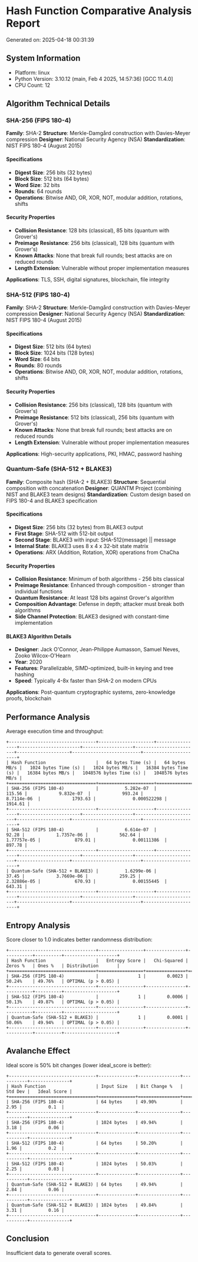 # Hash Function Comparative Analysis Report
Generated on: 2025-04-18 00:31:39

## System Information
- Platform: linux
- Python Version: 3.10.12 (main, Feb  4 2025, 14:57:36) [GCC 11.4.0]
- CPU Count: 12

## Algorithm Technical Details

### SHA-256 (FIPS 180-4)
**Family**: SHA-2
**Structure**: Merkle-Damgård construction with Davies-Meyer compression
**Designer**: National Security Agency (NSA)
**Standardization**: NIST FIPS 180-4 (August 2015)

#### Specifications
- **Digest Size**: 256 bits (32 bytes)
- **Block Size**: 512 bits (64 bytes)
- **Word Size**: 32 bits
- **Rounds**: 64 rounds
- **Operations**: Bitwise AND, OR, XOR, NOT, modular addition, rotations, shifts

#### Security Properties
- **Collision Resistance**: 128 bits (classical), 85 bits (quantum with Grover's)
- **Preimage Resistance**: 256 bits (classical), 128 bits (quantum with Grover's)
- **Known Attacks**: None that break full rounds; best attacks are on reduced rounds
- **Length Extension**: Vulnerable without proper implementation measures

**Applications**: TLS, SSH, digital signatures, blockchain, file integrity

### SHA-512 (FIPS 180-4)
**Family**: SHA-2
**Structure**: Merkle-Damgård construction with Davies-Meyer compression
**Designer**: National Security Agency (NSA)
**Standardization**: NIST FIPS 180-4 (August 2015)

#### Specifications
- **Digest Size**: 512 bits (64 bytes)
- **Block Size**: 1024 bits (128 bytes)
- **Word Size**: 64 bits
- **Rounds**: 80 rounds
- **Operations**: Bitwise AND, OR, XOR, NOT, modular addition, rotations, shifts

#### Security Properties
- **Collision Resistance**: 256 bits (classical), 128 bits (quantum with Grover's)
- **Preimage Resistance**: 512 bits (classical), 256 bits (quantum with Grover's)
- **Known Attacks**: None that break full rounds; best attacks are on reduced rounds
- **Length Extension**: Vulnerable without proper implementation measures

**Applications**: High-security applications, PKI, HMAC, password hashing

### Quantum-Safe (SHA-512 + BLAKE3)
**Family**: Composite hash (SHA-2 + BLAKE3)
**Structure**: Sequential composition with concatenation
**Designer**: QUANTM Project (combining NIST and BLAKE3 team designs)
**Standardization**: Custom design based on FIPS 180-4 and BLAKE3 specification

#### Specifications
- **Digest Size**: 256 bits (32 bytes) from BLAKE3 output
- **First Stage**: SHA-512 with 512-bit output
- **Second Stage**: BLAKE3 with input: SHA-512(message) || message
- **Internal State**: BLAKE3 uses 8 x 4 x 32-bit state matrix
- **Operations**: ARX (Addition, Rotation, XOR) operations from ChaCha

#### Security Properties
- **Collision Resistance**: Minimum of both algorithms - 256 bits classical
- **Preimage Resistance**: Enhanced through composition - stronger than individual functions
- **Quantum Resistance**: At least 128 bits against Grover's algorithm
- **Composition Advantage**: Defense in depth; attacker must break both algorithms
- **Side Channel Protection**: BLAKE3 designed with constant-time implementation

#### BLAKE3 Algorithm Details
- **Designer**: Jack O'Connor, Jean-Philippe Aumasson, Samuel Neves, Zooko Wilcox-O'Hearn
- **Year**: 2020
- **Features**: Parallelizable, SIMD-optimized, built-in keying and tree hashing
- **Speed**: Typically 4-8x faster than SHA-2 on modern CPUs

**Applications**: Post-quantum cryptographic systems, zero-knowledge proofs, blockchain

## Performance Analysis
Average execution time and throughput:

```
+---------------------------------+---------------------+-----------------+-----------------------+-------------------+------------------------+--------------------+--------------------------+----------------------+
| Hash Function                   |   64 bytes Time (s) |   64 bytes MB/s |   1024 bytes Time (s) |   1024 bytes MB/s |   16384 bytes Time (s) |   16384 bytes MB/s |   1048576 bytes Time (s) |   1048576 bytes MB/s |
+=================================+=====================+=================+=======================+===================+========================+====================+==========================+======================+
| SHA-256 (FIPS 180-4)            |          5.282e-07  |          115.56 |            9.832e-07  |            993.24 |            8.7114e-06  |            1793.63 |              0.000522298 |              1914.61 |
+---------------------------------+---------------------+-----------------+-----------------------+-------------------+------------------------+--------------------+--------------------------+----------------------+
| SHA-512 (FIPS 180-4)            |          6.614e-07  |           92.28 |            1.7357e-06 |            562.64 |            1.77757e-05 |             879.01 |              0.00111386  |               897.78 |
+---------------------------------+---------------------+-----------------+-----------------------+-------------------+------------------------+--------------------+--------------------------+----------------------+
| Quantum-Safe (SHA-512 + BLAKE3) |          1.6299e-06 |           37.45 |            3.7669e-06 |            259.25 |            2.32886e-05 |             670.93 |              0.00155445  |               643.31 |
+---------------------------------+---------------------+-----------------+-----------------------+-------------------+------------------------+--------------------+--------------------------+----------------------+
```

## Entropy Analysis
Score closer to 1.0 indicates better randomness distribution:

```
+---------------------------------+-----------------+---------------+-----------+----------+--------------------+
| Hash Function                   |   Entropy Score |   Chi-Squared | Zeros %   | Ones %   | Distribution       |
+=================================+=================+===============+===========+==========+====================+
| SHA-256 (FIPS 180-4)            |               1 |        0.0023 | 50.24%    | 49.76%   | OPTIMAL (p > 0.05) |
+---------------------------------+-----------------+---------------+-----------+----------+--------------------+
| SHA-512 (FIPS 180-4)            |               1 |        0.0006 | 50.13%    | 49.87%   | OPTIMAL (p > 0.05) |
+---------------------------------+-----------------+---------------+-----------+----------+--------------------+
| Quantum-Safe (SHA-512 + BLAKE3) |               1 |        0.0001 | 50.06%    | 49.94%   | OPTIMAL (p > 0.05) |
+---------------------------------+-----------------+---------------+-----------+----------+--------------------+
```

## Avalanche Effect
Ideal score is 50% bit changes (lower ideal_score is better):

```
+---------------------------------+--------------+----------------+-----------+---------------+
| Hash Function                   | Input Size   | Bit Change %   |   Std Dev |   Ideal Score |
+=================================+==============+================+===========+===============+
| SHA-256 (FIPS 180-4)            | 64 bytes     | 49.90%         |      2.95 |          0.1  |
+---------------------------------+--------------+----------------+-----------+---------------+
| SHA-256 (FIPS 180-4)            | 1024 bytes   | 49.94%         |      3.18 |          0.06 |
+---------------------------------+--------------+----------------+-----------+---------------+
| SHA-512 (FIPS 180-4)            | 64 bytes     | 50.20%         |      1.96 |          0.2  |
+---------------------------------+--------------+----------------+-----------+---------------+
| SHA-512 (FIPS 180-4)            | 1024 bytes   | 50.03%         |      2.25 |          0.03 |
+---------------------------------+--------------+----------------+-----------+---------------+
| Quantum-Safe (SHA-512 + BLAKE3) | 64 bytes     | 49.94%         |      2.84 |          0.06 |
+---------------------------------+--------------+----------------+-----------+---------------+
| Quantum-Safe (SHA-512 + BLAKE3) | 1024 bytes   | 49.84%         |      3.31 |          0.16 |
+---------------------------------+--------------+----------------+-----------+---------------+
```

## Conclusion
Insufficient data to generate overall scores.